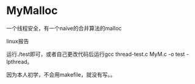 # MyMalloc
一个线程安全，有一个naive的合并算法的malloc

linux报告

运行./test即可，或者自己更改代码后运行gcc thread-test.c MyM.c -o test -lpthread。

因为本人初学，不会用makefile，就没有写。。
